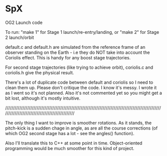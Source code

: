 SpX
===

OG2 Launch code

To run: "make 1" for Stage 1 launch/re-entry/landing, or "make 2" for Stage 2 launch/orbit

default.c and default.h are simulated from the reference frame of an observer standing on the Earth - i.e they do NOT take into account the Coriolis effect. This is handy for any boost stage trajectories.

For second stage trajectories (like trying to achieve orbit), coriolis.c and coriolis.h give the physical result.

There's a lot of duplicate code between default and coriolis so I need to clean them up. Please don't critique the code. I know it's messy. I wrote it as I went so it's not planned. Also it's not commented yet so you might get a bit lost, although it's mostly intuitive.

///////////////////////////////////////////////////////////////////////////////////////////////////////////////////////////////////////////////

The only thing I want to improve is smoother rotations. As it stands, the pitch-kick is a sudden chage in angle, as are all the course corrections (of which OG2 second stage has a lot - see the angles() function). 

Also I'll translate this to C++ at some point in time. Object-oriented programming would be much smoother for this kind of project.

